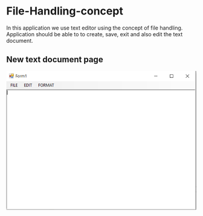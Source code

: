 # File-Handling-concept
In this application we use text editor using the concept of file handling. Application should be able to to create, save, exit and also edit the text document. 

## New text document page
<img src="https://github.com/RiyaShah08/File-Handling-concept/blob/main/output/New.PNG">
<br>

